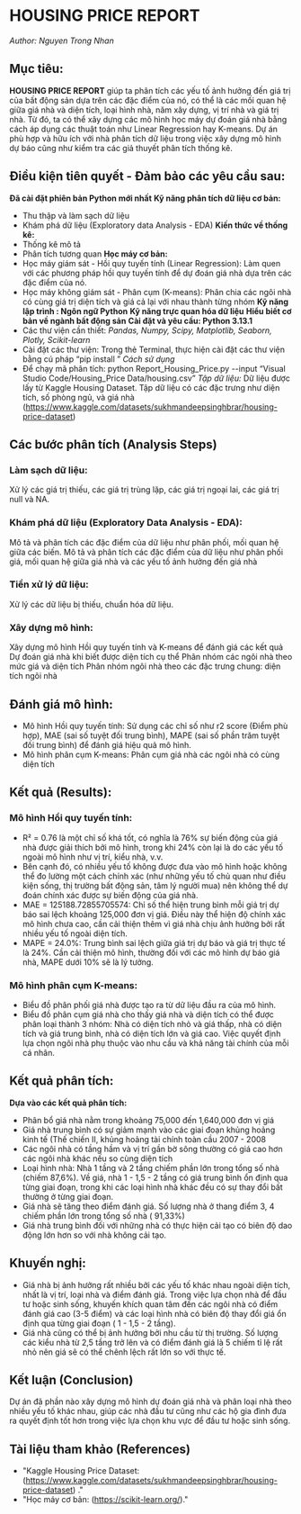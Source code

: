 # **HOUSING PRICE REPORT**
*Author: Nguyen Trong Nhan*
## **Mục tiêu:**
**HOUSING PRICE REPORT** giúp ta phân tích các yếu tố ảnh hưởng đến giá trị của bất động sản dựa trên các đặc điểm của nó, có thể là các mối quan hệ giữa giá nhà và diện tích, loại hình nhà, năm xây dựng, vị trí nhà và giá trị nhà. Từ đó, ta có thể xây dựng các mô hình học máy dự đoán giá nhà bằng cách áp dụng các thuật toán như Linear Regression hay K-means. Dự án phù hợp và hữu ích với nhà phân tích dữ liệu trong việc xây dựng mô hình dự báo cũng như kiểm tra các giả thuyết phân tích thống kê. 
## **Điều kiện tiên quyết** - Đảm bảo các yêu cầu sau:
**Đã cài đặt phiên bản Python mới nhất**
**Kỹ năng phân tích dữ liệu cơ bản:**
- Thu thập và làm sạch dữ liệu
- Khám phá dữ liệu (Exploratory data Analysis - EDA)
**Kiến thức về thống kê:**
- Thống kê mô tả
- Phân tích tương quan
**Học máy cơ bản:**
- Học máy giám sát - Hồi quy tuyến tính (Linear Regression): Làm quen với các phương pháp hồi quy tuyến tính để dự đoán giá nhà dựa trên các đặc điểm của nó.
- Học máy không giám sát - Phân cụm (K-means): Phân chia các ngôi nhà có cùng giá trị diện tích và giá cả lại với nhau thành từng nhóm
**Kỹ năng lập trình : Ngôn ngữ Python**
**Kỹ năng trực quan hóa dữ liệu**
**Hiểu biết cơ bản về ngành bất động sản**
**Cài đặt và yêu cầu: Python 3.13.1**
- Các thư viện cần thiết: *Pandas, Numpy, Scipy, Matplotlib, Seaborn, Plotly, Scikit-learn*
- Cài đặt các thư viện: Trong thẻ Terminal, thực hiện cài đặt các thư viện bằng cú pháp “pip install <Package>”
*Cách sử dụng*
- Để chạy mã phân tích: python Report_Housing_Price.py --input “Visual Studio Code/Housing_Price Data/housing.csv”
*Tập dữ liệu:*
Dữ liệu được lấy từ Kaggle Housing Dataset. Tập dữ liệu có các đặc trưng như diện tích, số phòng ngủ, và giá nhà 
(https://www.kaggle.com/datasets/sukhmandeepsinghbrar/housing-price-dataset) 
## **Các bước phân tích (Analysis Steps)**
### Làm sạch dữ liệu: 
Xử lý các giá trị thiếu, các giá trị trùng lặp, các giá trị ngoại lai, các giá trị null và NA.
### Khám phá dữ liệu (Exploratory Data Analysis - EDA): 
Mô tả và phân tích các đặc điểm của dữ liệu như phân phối, mối quan hệ giữa các biến. Mô tả và phân tích các đặc điểm của dữ liệu như phân phối giá, mối quan hệ giữa giá nhà và các yếu tố ảnh hưởng đến giá nhà
### Tiền xử lý dữ liệu: 
Xử lý các dữ liệu bị thiếu, chuẩn hóa dữ liệu.
### Xây dựng mô hình: 
Xây dựng mô hình Hồi quy tuyến tính và K-means để đánh giá các kết quả
Dự đoán giá nhà khi biết được diện tích cụ thể
Phân nhóm các ngôi nhà theo mức giá và diện tích
Phân nhóm ngôi nhà theo các đặc trưng chung: diện tích ngôi nhà
## Đánh giá mô hình: 
- Mô hình Hồi quy tuyến tính: Sử dụng các chỉ số như r2 score (Điểm phù hợp), MAE (sai số tuyệt đối trung bình), MAPE (sai số phần trăm tuyệt đối trung bình) để đánh giá hiệu quả mô hình.
- Mô hình phân cụm K-means: Phân cụm giá nhà các ngôi nhà có cùng diện tích 
## Kết quả (Results):
### Mô hình Hồi quy tuyến tính:
- R² = 0.76 là một chỉ số khá tốt, có nghĩa là 76% sự biến động của giá nhà được giải thích bởi mô hình, trong khi 24% còn lại là do các yếu tố ngoài mô hình như vị trí, kiểu nhà, v.v.
- Bên cạnh đó, có nhiều yếu tố không được đưa vào mô hình hoặc không thể đo lường một cách chính xác (như những yếu tố chủ quan như điều kiện sống, thị trường bất động sản, tâm lý người mua) nên không thể dự đoán chính xác được sự biến động của giá nhà.
- MAE = 125188.72855705574: Chỉ số thể hiện trung bình mỗi giá trị dự báo sai lệch khoảng 125,000 đơn vị giá. Điều này thể hiện độ chính xác mô hình chưa cao, cần cải thiện thêm vì giá nhà chịu ảnh hưởng bởi rất nhiều yếu tố ngoài diện tích.
- MAPE = 24.0%: Trung bình sai lệch giữa giá trị dự báo và giá trị thực tế là 24%. Cần cải thiện mô hình, thường đối với các mô hình dự báo giá nhà, MAPE dưới 10% sẽ là lý tưởng.
### Mô hình phân cụm K-means:
- Biểu đồ phân phối giá nhà được tạo ra từ dữ liệu đầu ra của mô hình.
- Biểu đồ phân cụm giá nhà cho thấy giá nhà và diện tích có thể được phân loại thành 3 nhóm: Nhà có diện tích nhỏ và giá thấp, nhà có diện tích và giá trung bình, nhà có diện tích lớn và giá cao. Việc quyết định lựa chọn ngôi nhà phụ thuộc vào nhu cầu và khả năng tài chính của mỗi cá nhân.
## Kết quả phân tích: 
**Dựa vào các kết quả phân tích:**
- Phân bổ giá nhà nằm trong khoảng 75,000 đến 1,640,000 đơn vị giá
- Giá nhà trung bình có sự giảm mạnh vào các giai đoạn khủng hoảng kinh tế (Thế chiến II, khủng hoảng tài chính toàn cầu 2007 - 2008
- Các ngôi nhà có tầng hầm và vị trí gần bờ sông thường có giá cao hơn các ngôi nhà khác nếu so cùng diện tích
- Loại hình nhà: Nhà 1 tầng và 2 tầng chiếm phần lớn trong tổng số nhà (chiếm 87,6%). Về giá, nhà 1 - 1,5 - 2 tầng có giá trung bình ổn định qua từng giai đoạn, trong khi các loại hình nhà khác đều có sự thay đổi bất thường ở từng giai đoạn. 
- Giá nhà sẽ tăng theo điểm đánh giá. Số lượng nhà ở thang điểm 3, 4 chiếm phần lớn trong tổng số nhà ( 91,33%)
- Giá nhà trung bình đối với những nhà có thực hiện cải tạo có biên độ dao động lớn hơn so với nhà không cải tạo.
## Khuyến nghị: 
- Giá nhà bị ảnh hưởng rất nhiều bởi các yếu tố khác nhau ngoài diện tích, nhất là vị trí, loại nhà và điểm đánh giá. Trong việc lựa chọn nhà để đầu tư hoặc sinh sống, khuyến khích quan tâm đến các ngôi nhà có điểm đánh giá cao (3-5 điểm) và các loại hình nhà có biên độ thay đổi giá ổn định qua từng giai đoạn ( 1 - 1,5 - 2 tầng). 
- Giá nhà cũng có thể bị ảnh hưởng bởi nhu cầu từ thị trường. Số lượng các kiểu nhà từ 2,5 tầng trở lên và có điểm đánh giá là 5 chiếm tỉ lệ rất nhỏ nên giá sẽ có thể chênh lệch rất lớn so với thực tế.
## Kết luận (Conclusion)
Dự án đã phần nào xây dựng mô hình dự đoán giá nhà và phân loại nhà theo nhiều yếu tố khác nhau, giúp các nhà đầu tư cũng như các hộ gia đình đưa ra quyết định tốt hơn trong việc lựa chọn khu vực để đầu tư hoặc sinh sống.
## Tài liệu tham khảo (References)
- "Kaggle Housing Price Dataset: (https://www.kaggle.com/datasets/sukhmandeepsinghbrar/housing-price-dataset) ."
- "Học máy cơ bản: (https://scikit-learn.org/)."

